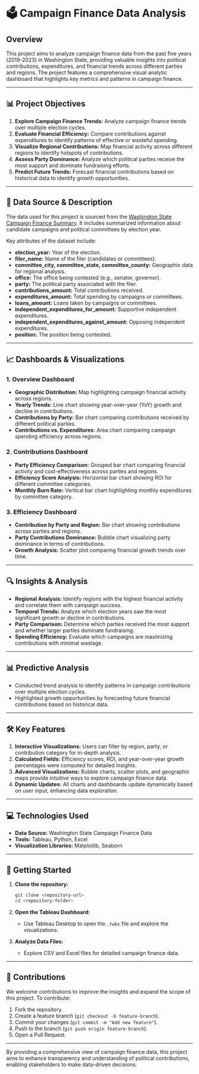 # 🗳️ Campaign Finance Data Analysis

## Overview
This project aims to analyze campaign finance data from the past five years (2019-2023) in Washington State, providing valuable insights into political contributions, expenditures, and financial trends across different parties and regions. The project features a comprehensive visual analytic dashboard that highlights key metrics and patterns in campaign finance.

---

## 📊 Project Objectives

1. **Explore Campaign Finance Trends:** Analyze campaign finance trends over multiple election cycles.
2. **Evaluate Financial Efficiency:** Compare contributions against expenditures to identify patterns of effective or wasteful spending.
3. **Visualize Regional Contributions:** Map financial activity across different regions to identify hotspots of contributions.
4. **Assess Party Dominance:** Analyze which political parties receive the most support and dominate fundraising efforts.
5. **Predict Future Trends:** Forecast financial contributions based on historical data to identify growth opportunities.

---

## 📂 Data Source & Description

The data used for this project is sourced from the [Washington State Campaign Finance Summary](https://data.wa.gov/Politics/Campaign-Finance-Summary/3h9x-7bvm/about_data). It includes summarized information about candidate campaigns and political committees by election year.

Key attributes of the dataset include:
- **election_year:** Year of the election.
- **filer_name:** Name of the filer (candidates or committees).
- **committee_city, committee_state, committee_county:** Geographic data for regional analysis.
- **office:** The office being contested (e.g., senator, governor).
- **party:** The political party associated with the filer.
- **contributions_amount:** Total contributions received.
- **expenditures_amount:** Total spending by campaigns or committees.
- **loans_amount:** Loans taken by campaigns or committees.
- **independent_expenditures_for_amount:** Supportive independent expenditures.
- **independent_expenditures_against_amount:** Opposing independent expenditures.
- **position:** The position being contested.

---

## 📈 Dashboards & Visualizations

### 1. Overview Dashboard
- **Geographic Distribution:** Map highlighting campaign financial activity across regions.
- **Yearly Trends:** Line chart showing year-over-year (YoY) growth and decline in contributions.
- **Contributions by Party:** Bar chart comparing contributions received by different political parties.
- **Contributions vs. Expenditures:** Area chart comparing campaign spending efficiency across regions.

### 2. Contributions Dashboard
- **Party Efficiency Comparison:** Grouped bar chart comparing financial activity and cost-effectiveness across parties and regions.
- **Efficiency Score Analysis:** Horizontal bar chart showing ROI for different committee categories.
- **Monthly Burn Rate:** Vertical bar chart highlighting monthly expenditures by committee category.

### 3. Efficiency Dashboard
- **Contribution by Party and Region:** Bar chart showing contributions across parties and regions.
- **Party Contributions Dominance:** Bubble chart visualizing party dominance in terms of contributions.
- **Growth Analysis:** Scatter plot comparing financial growth trends over time.

---

## 🔍 Insights & Analysis

- **Regional Analysis:** Identify regions with the highest financial activity and correlate them with campaign success.
- **Temporal Trends:** Analyze which election years saw the most significant growth or decline in contributions.
- **Party Comparison:** Determine which parties received the most support and whether larger parties dominate fundraising.
- **Spending Efficiency:** Evaluate which campaigns are maximizing contributions with minimal wastage.

---

## 📊 Predictive Analysis
- Conducted trend analysis to identify patterns in campaign contributions over multiple election cycles.
- Highlighted growth opportunities by forecasting future financial contributions based on historical data.

---

## 🛠️ Key Features

1. **Interactive Visualizations:** Users can filter by region, party, or contribution category for in-depth analysis.
2. **Calculated Fields:** Efficiency scores, ROI, and year-over-year growth percentages were computed for detailed insights.
3. **Advanced Visualizations:** Bubble charts, scatter plots, and geographic maps provide intuitive ways to explore campaign finance data.
4. **Dynamic Updates:** All charts and dashboards update dynamically based on user input, enhancing data exploration.

---

## 💻 Technologies Used

- **Data Source:** Washington State Campaign Finance Data
- **Tools:** Tableau, Python, Excel
- **Visualization Libraries:** Matplotlib, Seaborn

---

## 🚀 Getting Started

1. **Clone the repository:**
   ```bash
   git clone <repository-url>
   cd <repository-folder>
   ```

2. **Open the Tableau Dashboard:**
   - Use Tableau Desktop to open the `.twbx` file and explore the visualizations.

3. **Analyze Data Files:**
   - Explore CSV and Excel files for detailed campaign finance data.

---

## 🤝 Contributions

We welcome contributions to improve the insights and expand the scope of this project. To contribute:
1. Fork the repository.
2. Create a feature branch (`git checkout -b feature-branch`).
3. Commit your changes (`git commit -m "Add new feature"`).
4. Push to the branch (`git push origin feature-branch`).
5. Open a Pull Request.

---

By providing a comprehensive view of campaign finance data, this project aims to enhance transparency and understanding of political contributions, enabling stakeholders to make data-driven decisions.
